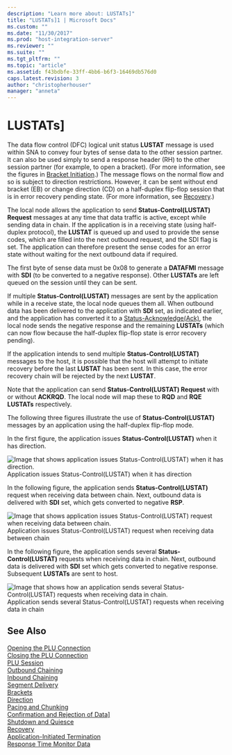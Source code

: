 ```yaml
---
description: "Learn more about: LUSTATs]"
title: "LUSTATs]1 | Microsoft Docs"
ms.custom: ""
ms.date: "11/30/2017"
ms.prod: "host-integration-server"
ms.reviewer: ""
ms.suite: ""
ms.tgt_pltfrm: ""
ms.topic: "article"
ms.assetid: f43bdbfe-33ff-4bb6-b6f3-16469db576d0
caps.latest.revision: 3
author: "christopherhouser"
manager: "anneta"
---
```

# LUSTATs]
The data flow control (DFC) logical unit status **LUSTAT** message is used within SNA to convey four bytes of sense data to the other session partner. It can also be used simply to send a response header (RH) to the other session partner (for example, to open a bracket). (For more information, see the figures in [Bracket Initiation](../core/bracket-initiation1.md).) The message flows on the normal flow and so is subject to direction restrictions. However, it can be sent without end bracket (EB) or change direction (CD) on a half-duplex flip-flop session that is in error recovery pending state. (For more information, see [Recovery](../core/recovery1.md).)  
  
 The local node allows the application to send **Status-Control(LUSTAT) Request** messages at any time that data traffic is active, except while sending data in chain. If the application is in a receiving state (using half-duplex protocol), the **LUSTAT** is queued up and used to provide the sense codes, which are filled into the next outbound request, and the SDI flag is set. The application can therefore present the sense codes for an error state without waiting for the next outbound data if required.  
  
 The first byte of sense data must be 0x08 to generate a **DATAFMI** message with **SDI** (to be converted to a negative response). Other **LUSTATs** are left queued on the session until they can be sent.  
  
 If multiple **Status-Control(LUSTAT)** messages are sent by the application while in a receive state, the local node queues them all. When outbound data has been delivered to the application with **SDI** set, as indicated earlier, and the application has converted it to a [Status-Acknowledge(Ack)](./status-acknowledge-ack-2.md), the local node sends the negative response and the remaining **LUSTATs** (which can now flow because the half-duplex flip-flop state is error recovery pending).  
  
 If the application intends to send multiple **Status-Control(LUSTAT)** messages to the host, it is possible that the host will attempt to initiate recovery before the last **LUSTAT** has been sent. In this case, the error recovery chain will be rejected by the next **LUSTAT**.  
  
 Note that the application can send **Status-Control(LUSTAT) Request** with or without **ACKRQD**. The local node will map these to **RQD** and **RQE LUSTATs** respectively.  
  
 The following three figures illustrate the use of **Status-Control(LUSTAT)** messages by an application using the half-duplex flip-flop mode.  
  
 In the first figure, the application issues **Status-Control(LUSTAT)** when it has direction.  
  
 ![Image that shows application issues Status-Control(LUSTAT) when it has direction.](../core/media/32703v.gif "32703v")  
Application issues Status-Control(LUSTAT) when it has direction  
  
 In the following figure, the application sends **Status-Control(LUSTAT)** request when receiving data between chain. Next, outbound data is delivered with **SDI** set, which gets converted to negative **RSP**.  
  
 ![Image that shows application issues Status-Control(LUSTAT) request when receiving data between chain.](../core/media/32703va.gif "32703va")  
Application issues Status-Control(LUSTAT) request when receiving data between chain  
  
 In the following figure, the application sends several **Status-Control(LUSTAT)** requests when receiving data in chain. Next, outbound data is delivered with **SDI** set which gets converted to negative response. Subsequent **LUSTATs** are sent to host.  
  
 ![Image that shows how an application sends several Status-Control(LUSTAT) requests when receiving data in chain.](../core/media/32703vb.gif "32703vb")  
Application sends several Status-Control(LUSTAT) requests when receiving data in chain  
  
## See Also  
 [Opening the PLU Connection](../core/opening-the-plu-connection1.md)   
 [Closing the PLU Connection](../core/closing-the-plu-connection1.md)   
 [PLU Session](../core/plu-session2.md)   
 [Outbound Chaining](../core/outbound-chaining2.md)   
 [Inbound Chaining](../core/inbound-chaining1.md)   
 [Segment Delivery](../core/segment-delivery1.md)   
 [Brackets](../core/brackets1.md)   
 [Direction](../core/direction1.md)   
 [Pacing and Chunking](../core/pacing-and-chunking1.md)   
 [Confirmation and Rejection of Data\]](../core/confirmation-and-rejection-of-data]1.md)   
 [Shutdown and Quiesce](../core/shutdown-and-quiesce1.md)   
 [Recovery](../core/recovery1.md)   
 [Application-Initiated Termination](../core/application-initiated-termination1.md)   
 [Response Time Monitor Data](../core/response-time-monitor-data1.md)
